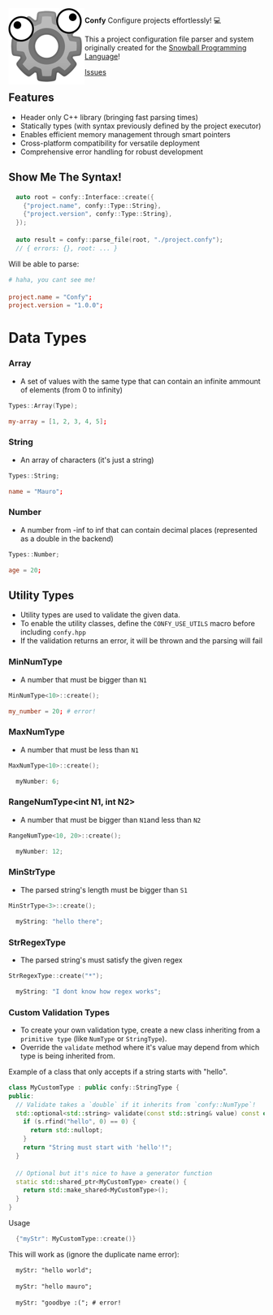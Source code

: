 
<img src="assets/logo.png" height="150" align="left"/>

**Confy**
Configure projects effortlessly! 💻

This a project configuration file parser and system originally created for the [Snowball Programming Language](https://github.com/snowball-lang)!

[Issues](https://github.com/mauro-balades/confy/issues)

## Features

* Header only C++ library (bringing fast parsing times)
* Statically types (with syntax previously defined by the project executor)
* Enables efficient memory management through smart pointers
* Cross-platform compatibility for versatile deployment
* Comprehensive error handling for robust development

## Show Me The Syntax!

```c++
  auto root = confy::Interface::create({
    {"project.name", confy::Type::String},
    {"project.version", confy::Type::String},
  });

  auto result = confy::parse_file(root, "./project.confy");
  // { errors: {}, root: ... }
```

Will be able to parse:

```conf
# haha, you cant see me!

project.name = "Confy";
project.version = "1.0.0";
```

# Data Types

### Array

* A set of values with the same type that can contain an infinite ammount of elements (from 0 to infinity)

```c++
Types::Array(Type);
```

```conf
my-array = [1, 2, 3, 4, 5];
```

### String

* An array of characters (it's just a string) 

```c++
Types::String;
```

```conf
name = "Mauro";
```

### Number

* A number from -inf to inf that can contain decimal places (represented as a double in the backend)

```c++
Types::Number;
```

```conf
age = 20;
```

## Utility Types

* Utility types are used to validate the given data.
* To enable the utility classes, define the `CONFY_USE_UTILS` macro before including `confy.hpp`
* If the validation returns an error, it will be thrown and the parsing will fail

### MinNumType<int N1>

* A number that must be bigger than `N1`

```c++
MinNumType<10>::create();
```

```conf
my_number = 20; # error!
```


### MaxNumType<int N1>

* A number that must be less than `N1`

```c++
MaxNumType<10>::create();
```

```js
  myNumber: 6;
```

### RangeNumType<int N1, int N2>

* A number that must be bigger than `N1`and less than `N2`

```c++
RangeNumType<10, 20>::create();
```

```js
  myNumber: 12;
```

### MinStrType<int S1>

* The parsed string's length must be bigger than `S1`

```c++
MinStrType<3>::create();
```

```js
  myString: "hello there";
```

### StrRegexType

* The parsed string's must satisfy the given regex

```c++
StrRegexType::create("*");
```

```js
  myString: "I dont know how regex works";
```

### Custom Validation Types

* To create your own validation type, create a new class inheriting from a `primitive type` (like `NumType` or `StringType`).
* Override the `validate` method where it's value may depend from which type is being inherited from.

Example of a class that only accepts if a string starts with "hello".

```c++
class MyCustomType : public confy::StringType {
public:
  // Validate takes a `double` if it inherits from `confy::NumType`!
  std::optional<std::string> validate(const std::string& value) const override {
    if (s.rfind("hello", 0) == 0) { 
      return std::nullopt;
    }
    return "String must start with 'hello'!";
  }

  // Optional but it's nice to have a generator function
  static std::shared_ptr<MyCustomType> create() {
    return std::make_shared<MyCustomType>();
  }
}
```

Usage

```c++
  {"myStr": MyCustomType::create()}
```

This will work as (ignore the duplicate name error):

```
  myStr: "hello world";

  myStr: "hello mauro";

  myStr: "goodbye :("; # error!
```
